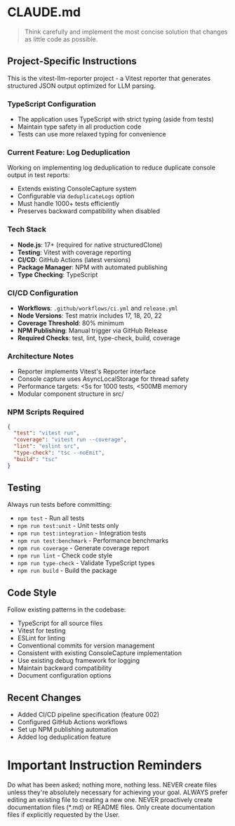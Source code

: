 # CLAUDE.md

> Think carefully and implement the most concise solution that changes as little code as possible.

## Project-Specific Instructions

This is the vitest-llm-reporter project - a Vitest reporter that generates structured JSON output optimized for LLM parsing.

### TypeScript Configuration
- The application uses TypeScript with strict typing (aside from tests)
- Maintain type safety in all production code
- Tests can use more relaxed typing for convenience

### Current Feature: Log Deduplication
Working on implementing log deduplication to reduce duplicate console output in test reports:
- Extends existing ConsoleCapture system
- Configurable via `deduplicateLogs` option
- Must handle 1000+ tests efficiently
- Preserves backward compatibility when disabled

### Tech Stack
- **Node.js**: 17+ (required for native structuredClone)
- **Testing**: Vitest with coverage reporting
- **CI/CD**: GitHub Actions (latest versions)
- **Package Manager**: NPM with automated publishing
- **Type Checking**: TypeScript

### CI/CD Configuration
- **Workflows**: `.github/workflows/ci.yml` and `release.yml`
- **Node Versions**: Test matrix includes 17, 18, 20, 22
- **Coverage Threshold**: 80% minimum
- **NPM Publishing**: Manual trigger via GitHub Release
- **Required Checks**: test, lint, type-check, build, coverage

### Architecture Notes
- Reporter implements Vitest's Reporter interface
- Console capture uses AsyncLocalStorage for thread safety
- Performance targets: <5s for 1000 tests, <500MB memory
- Modular component structure in src/

### NPM Scripts Required
```json
{
  "test": "vitest run",
  "coverage": "vitest run --coverage",
  "lint": "eslint src",
  "type-check": "tsc --noEmit",
  "build": "tsc"
}
```

## Testing

Always run tests before committing:
- `npm test` - Run all tests
- `npm run test:unit` - Unit tests only
- `npm run test:integration` - Integration tests
- `npm run test:benchmark` - Performance benchmarks
- `npm run coverage` - Generate coverage report
- `npm run lint` - Check code style
- `npm run type-check` - Validate TypeScript types
- `npm run build` - Build the package

## Code Style

Follow existing patterns in the codebase:
- TypeScript for all source files
- Vitest for testing
- ESLint for linting
- Conventional commits for version management
- Consistent with existing ConsoleCapture implementation
- Use existing debug framework for logging
- Maintain backward compatibility
- Document configuration options

## Recent Changes
- Added CI/CD pipeline specification (feature 002)
- Configured GitHub Actions workflows
- Set up NPM publishing automation
- Added log deduplication feature

# Important Instruction Reminders
Do what has been asked; nothing more, nothing less.
NEVER create files unless they're absolutely necessary for achieving your goal.
ALWAYS prefer editing an existing file to creating a new one.
NEVER proactively create documentation files (*.md) or README files. Only create documentation files if explicitly requested by the User.